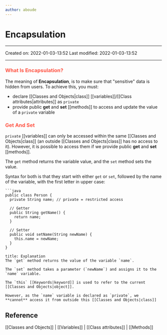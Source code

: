 ```yaml
---
author: aboude
---
```

# Encapsulation
___

Created on: 2022-01-03-13:52
Last modified: 2022-01-03-13:52

___

### <span style="color: #ff5545;text-transform: capitalize;">What is encapsulation?</span>
The meaning of **Encapsulation**, is to make sure that "sensitive" data is hidden from users. To achieve this, you must:

-   declare [[Classes and Objects|class]] [[variables]]/[[Class attributes|attributes]] as `private`
-   provide public **get** and **set** [[methods]] to access and update the value of a `private` variable

### <span style="color: #ff5545;text-transform: capitalize;">Get and Set</span>
`private` [[variables]] can only be accessed within the same [[Classes and Objects|class]] (an outside [[Classes and Objects|class]] has no access to it). However, it is possible to access them if we provide public **get** and **set** [[methods]].

The `get` method returns the variable value, and the `set` method sets the value.

Syntax for both is that they start with either `get` or `set`, followed by the name of the variable, with the first letter in upper case:

```ad-example
```java
public class Person {
  private String name; // private = restricted access

  // Getter
  public String getName() {
    return name;
  }

  // Setter
  public void setName(String newName) {
    this.name = newName;
  }
}
```
```ad-definition
title: Explanation
The `get` method returns the value of the variable `name`.

The `set` method takes a parameter (`newName`) and assigns it to the `name` variable. 

The `this` [[Keywords|keyword]] is used to refer to the current [[Classes and Objects|object]].

However, as the `name` variable is declared as `private`, we **cannot** access it from outside this [[Classes and Objects|class]]
```
## Reference
[[Classes and Objects]] | [[Variables]] | [[Class attributes]] | [[Methods]]